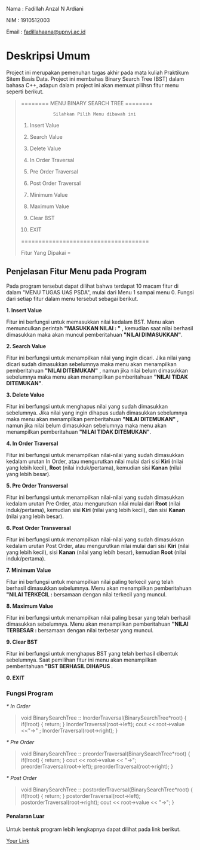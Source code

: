 Nama  : Fadillah Anzal N Ardiani

NIM   : 1910512003

Email : fadillahaana@upnvj.ac.id


<body>
<h1>Deskripsi Umum</h1>
<p> Project ini merupakan pemenuhan tugas akhir pada mata kuliah Praktikum Sitem Basis Data.
Project ini membahas Binary Search Tree (BST) dalam bahasa C++, adapun dalam project ini akan memuat pilihsn fitur menu seperti berikut. 
<blockquote>======== MENU BINARY SEARCH TREE ========
  
				Silahkan Pilih Menu dibawah ini
    
1. Insert Value
  
2. Search Value

3. Delete Value

4. In Order Traversal

5. Pre Order Traversal

6. Post Order Traversal

7. Minimum Value

8. Maximum Value

9. Clear BST

0. EXIT

=====================================

Fitur Yang Dipakai =</blockquote></p>

<h2>Penjelasan Fitur Menu pada Program</h2>
<p>Pada program tersebut dapat dilihat bahwa terdapat 10 macam fitur di dalam "MENU TUGAS UAS PSDA", mulai dari Menu 1 sampai menu 0. 
Fungsi dari setiap fitur dalam menu tersebut sebagai berikut.
  
<b>1. Insert Value</b>

Fitur ini berfungsi untuk memasukkan nilai kedalam BST. Menu akan memunculkan perintah <b>"MASUKKAN NILAI : "</b> , kemudian saat nilai berhasil dimasukkan maka akan muncul pemberitahuan <b>"NILAI DIMASUKKAN"</b>.
  
<b>2. Search Value</b>

Fitur ini berfungsi untuk menampilkan nilai yang ingin dicari. Jika nilai yang dicari sudah dimasukkan sebelumnya maka menu akan menampilkan pemberitahuan <b>"NILAI DITEMUKAN"</b> , namun jika nilai belum dimasukkan sebelumnya maka menu akan menampilkan pemberitahuan <b>"NILAI TIDAK DITEMUKAN"</b>.

<b>3. Delete Value</b>

Fitur ini berfungsi untuk menghapus nilai yang sudah dimasukkan sebelumnya. Jika nilai yang ingin dihapus sudah dimasukkan sebelumnya maka menu akan menampilkan pemberitahuan <b>"NILAI DITEMUKAN"</b> , namun jika nilai belum dimasukkan sebelumnya maka menu akan menampilkan pemberitahuan <b>"NILAI TIDAK DITEMUKAN"</b>.

<b>4. In Order Traversal</b>

Fitur ini berfungsi untuk menampilkan nilai-nilai yang sudah dimasukkan kedalam urutan In Order, atau mengurutkan nilai mulai dari sisi <b>Kiri</b> (nilai yang lebih kecil), <b>Root</b> (nilai induk/pertama), kemudian sisi <b>Kanan</b> (nilai yang lebih besar).

<b>5. Pre Order Transversal</b>

Fitur ini berfungsi untuk menampilkan nilai-nilai yang sudah dimasukkan kedalam urutan Pre Order, atau mengurutkan nilai mulai dari <b>Root</b> (nilai induk/pertama), kemudian sisi <b>Kiri</b> (nilai yang lebih kecil), dan sisi <b>Kanan</b> (nilai yang lebih besar).

<b>6. Post Order Transversal</b>

Fitur ini berfungsi untuk menampilkan nilai-nilai yang sudah dimasukkan kedalam urutan Post Order, atau mengurutkan nilai mulai dari sisi <b>Kiri</b> (nilai yang lebih kecil), sisi <b>Kanan</b> (nilai yang lebih besar), kemudian <b>Root</b> (nilai induk/pertama).

<b>7. Minimum Value</b>

Fitur ini berfungsi untuk menampilkan nilai paling terkecil yang telah berhasil dimasukkan sebelumnya. Menu akan menampilkan pemberitahuan <b>"NILAI TERKECIL : </b> bersamaan dengan nilai terkecil yang muncul.

<b>8. Maximum Value</b>

Fitur ini berfungsi untuk menampilkan nilai paling besar yang telah berhasil dimasukkan sebelumnya. Menu akan menampilkan pemberitahuan <b>"NILAI TERBESAR : </b> bersamaan dengan nilai terbesar yang muncul.

<b>9. Clear BST</b>

Fitur ini berfungsi untuk menghapus BST yang telah berhasil dibentuk sebelumnya. Saat pemilihan fitur ini menu akan menampilkan pemberitahuan <b>"BST BERHASIL DIHAPUS </b>.

<b>0. EXIT</b></p>

<h3>Fungsi Program</h3>

<i>* In Order</i>

<blockquote>
	void BinarySearchTree :: InorderTraversal(BinarySearchTree*root) 
{
    if(!root) 
	{
        return;
    }
    InorderTraversal(root->left);
    cout << root->value <<"->" ;
    InorderTraversal(root->right);
}
</blockquote>

<i>* Pre Order</i>

<blockquote>
	void BinarySearchTree :: preorderTraversal(BinarySearchTree*root) 
{
    if(!root) 
	{
        return;
    }
    cout << root->value << "->";
  	preorderTraversal(root->left);
  	preorderTraversal(root->right);
}
</blockquote>

<i>* Post Order</i>

<blockquote>
	void BinarySearchTree :: postorderTraversal(BinarySearchTree*root) 
{
    if(!root) 
	{
        return;
    }
  	postorderTraversal(root->left);
  	postorderTraversal(root->right);
  	cout << root->value << "->";
}
</blockquote>

<h4>Penalaran Luar</h4>

Untuk bentuk program lebih lengkapnya dapat dilihat pada link berikut. 

[Your Link](https://github.com/dl0521/UAS_PSDA_Fadillah-Anzal/blob/master/Pemrograman%20UAS_BST_)
</body>
</html>
